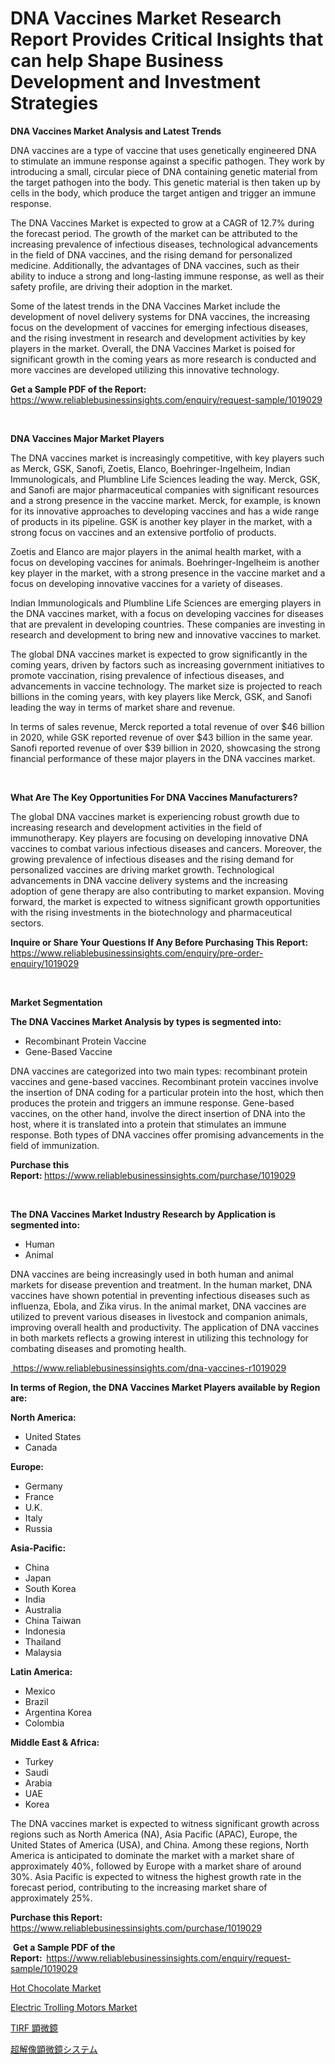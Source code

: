 <p><h1>DNA Vaccines Market Research Report Provides Critical Insights that can help Shape Business Development and Investment Strategies</h1></p><p><strong>DNA Vaccines Market Analysis and Latest Trends</strong></p>
<p><p>DNA vaccines are a type of vaccine that uses genetically engineered DNA to stimulate an immune response against a specific pathogen. They work by introducing a small, circular piece of DNA containing genetic material from the target pathogen into the body. This genetic material is then taken up by cells in the body, which produce the target antigen and trigger an immune response.</p><p>The DNA Vaccines Market is expected to grow at a CAGR of 12.7% during the forecast period. The growth of the market can be attributed to the increasing prevalence of infectious diseases, technological advancements in the field of DNA vaccines, and the rising demand for personalized medicine. Additionally, the advantages of DNA vaccines, such as their ability to induce a strong and long-lasting immune response, as well as their safety profile, are driving their adoption in the market.</p><p>Some of the latest trends in the DNA Vaccines Market include the development of novel delivery systems for DNA vaccines, the increasing focus on the development of vaccines for emerging infectious diseases, and the rising investment in research and development activities by key players in the market. Overall, the DNA Vaccines Market is poised for significant growth in the coming years as more research is conducted and more vaccines are developed utilizing this innovative technology.</p></p>
<p><strong>Get a Sample PDF of the Report:&nbsp;</strong> <a href="https://www.reliablebusinessinsights.com/enquiry/request-sample/1019029">https://www.reliablebusinessinsights.com/enquiry/request-sample/1019029</a></p>
<p>&nbsp;</p>
<p><strong>DNA Vaccines Major Market Players</strong></p>
<p><p>The DNA vaccines market is increasingly competitive, with key players such as Merck, GSK, Sanofi, Zoetis, Elanco, Boehringer-Ingelheim, Indian Immunologicals, and Plumbline Life Sciences leading the way. Merck, GSK, and Sanofi are major pharmaceutical companies with significant resources and a strong presence in the vaccine market. Merck, for example, is known for its innovative approaches to developing vaccines and has a wide range of products in its pipeline. GSK is another key player in the market, with a strong focus on vaccines and an extensive portfolio of products.</p><p>Zoetis and Elanco are major players in the animal health market, with a focus on developing vaccines for animals. Boehringer-Ingelheim is another key player in the market, with a strong presence in the vaccine market and a focus on developing innovative vaccines for a variety of diseases.</p><p>Indian Immunologicals and Plumbline Life Sciences are emerging players in the DNA vaccines market, with a focus on developing vaccines for diseases that are prevalent in developing countries. These companies are investing in research and development to bring new and innovative vaccines to market.</p><p>The global DNA vaccines market is expected to grow significantly in the coming years, driven by factors such as increasing government initiatives to promote vaccination, rising prevalence of infectious diseases, and advancements in vaccine technology. The market size is projected to reach billions in the coming years, with key players like Merck, GSK, and Sanofi leading the way in terms of market share and revenue.</p><p>In terms of sales revenue, Merck reported a total revenue of over $46 billion in 2020, while GSK reported revenue of over $43 billion in the same year. Sanofi reported revenue of over $39 billion in 2020, showcasing the strong financial performance of these major players in the DNA vaccines market.</p></p>
<p>&nbsp;</p>
<p><strong>What Are The Key Opportunities For DNA Vaccines Manufacturers?</strong></p>
<p><p>The global DNA vaccines market is experiencing robust growth due to increasing research and development activities in the field of immunotherapy. Key players are focusing on developing innovative DNA vaccines to combat various infectious diseases and cancers. Moreover, the growing prevalence of infectious diseases and the rising demand for personalized vaccines are driving market growth. Technological advancements in DNA vaccine delivery systems and the increasing adoption of gene therapy are also contributing to market expansion. Moving forward, the market is expected to witness significant growth opportunities with the rising investments in the biotechnology and pharmaceutical sectors.</p></p>
<p><strong>Inquire or Share Your Questions If Any Before Purchasing This Report:</strong> <a href="https://www.reliablebusinessinsights.com/enquiry/pre-order-enquiry/1019029">https://www.reliablebusinessinsights.com/enquiry/pre-order-enquiry/1019029</a></p>
<p>&nbsp;</p>
<p><strong>Market Segmentation</strong></p>
<p><strong>The DNA Vaccines Market Analysis by types is segmented into:</strong></p>
<p><ul><li>Recombinant Protein Vaccine</li><li>Gene-Based Vaccine</li></ul></p>
<p><p>DNA vaccines are categorized into two main types: recombinant protein vaccines and gene-based vaccines. Recombinant protein vaccines involve the insertion of DNA coding for a particular protein into the host, which then produces the protein and triggers an immune response. Gene-based vaccines, on the other hand, involve the direct insertion of DNA into the host, where it is translated into a protein that stimulates an immune response. Both types of DNA vaccines offer promising advancements in the field of immunization.</p></p>
<p><strong>Purchase this Report:&nbsp;</strong><a href="https://www.reliablebusinessinsights.com/purchase/1019029">https://www.reliablebusinessinsights.com/purchase/1019029</a></p>
<p>&nbsp;</p>
<p><strong>The DNA Vaccines Market Industry Research by Application is segmented into:</strong></p>
<p><ul><li>Human</li><li>Animal</li></ul></p>
<p><p>DNA vaccines are being increasingly used in both human and animal markets for disease prevention and treatment. In the human market, DNA vaccines have shown potential in preventing infectious diseases such as influenza, Ebola, and Zika virus. In the animal market, DNA vaccines are utilized to prevent various diseases in livestock and companion animals, improving overall health and productivity. The application of DNA vaccines in both markets reflects a growing interest in utilizing this technology for combating diseases and promoting health.</p></p>
<p><a href="https://www.reliablebusinessinsights.com/dna-vaccines-r1019029">&nbsp;https://www.reliablebusinessinsights.com/dna-vaccines-r1019029</a></p>
<p><strong>In terms of Region, the DNA Vaccines Market Players available by Region are:</strong></p>
<p>
    <p> <strong> North America: </strong>
        <ul>
            <li>United States</li>
            <li>Canada</li>
        </ul>
        </p> 
    <p> <strong> Europe: </strong>
        <ul>
            <li>Germany</li>
            <li>France</li>
            <li>U.K.</li>
            <li>Italy</li>
            <li>Russia</li>
        </ul>
        </p> 
    <p> <strong> Asia-Pacific: </strong>
        <ul>
            <li>China</li>
            <li>Japan</li>
            <li>South Korea</li>
            <li>India</li>
            <li>Australia</li>
            <li>China Taiwan</li>
            <li>Indonesia</li>
            <li>Thailand</li>
            <li>Malaysia</li>
        </ul>
        </p> 
    <p> <strong> Latin America: </strong>
        <ul>
            <li>Mexico</li>
            <li>Brazil</li>
            <li>Argentina Korea</li>
            <li>Colombia</li>
        </ul>
        </p> 
    <p> <strong> Middle East & Africa: </strong>
        <ul>
            <li>Turkey</li>
            <li>Saudi</li>
            <li>Arabia</li>
            <li>UAE</li>
            <li>Korea</li>
        </ul>
    </p>
    </p>
<p><p>The DNA vaccines market is expected to witness significant growth across regions such as North America (NA), Asia Pacific (APAC), Europe, the United States of America (USA), and China. Among these regions, North America is anticipated to dominate the market with a market share of approximately 40%, followed by Europe with a market share of around 30%. Asia Pacific is expected to witness the highest growth rate in the forecast period, contributing to the increasing market share of approximately 25%.</p></p>
<p><strong>Purchase this Report: </strong><a href="https://www.reliablebusinessinsights.com/purchase/1019029">https://www.reliablebusinessinsights.com/purchase/1019029</a></p>
<p>&nbsp;<strong>Get a Sample PDF of the Report:&nbsp;&nbsp;</strong><a href="https://www.reliablebusinessinsights.com/enquiry/request-sample/1019029">https://www.reliablebusinessinsights.com/enquiry/request-sample/1019029</a></p>
<p><strong></strong></p>
<p><p><a href="https://github.com/JameTravis/Market-Research-Report-List-5/blob/main/hot-chocolate-market.md">Hot Chocolate Market</a></p><p><a href="https://github.com/niyotibauri9/Market-Research-Report-List-1/blob/main/electric-trolling-motors-market.md">Electric Trolling Motors Market</a></p><p><a href="https://github.com/reliezer65/Market-Research-Report-List-2/blob/main/1222907177740.md">TIRF 顕微鏡</a></p><p><a href="https://github.com/RodHoppe07/Market-Research-Report-List-2/blob/main/2529965177739.md">超解像顕微鏡システム</a></p></p>